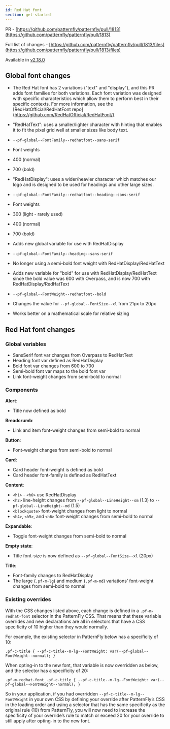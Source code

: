 ```yaml
---
id: Red Hat font
section: get-started
---
```


PR - [https://github.com/patternfly/patternfly/pull/1813](https://github.com/patternfly/patternfly/pull/1813)

Full list of changes - [https://github.com/patternfly/patternfly/pull/1813/files](https://github.com/patternfly/patternfly/pull/1813/files)

Available in [v2.18.0](https://github.com/patternfly/patternfly/releases/tag/v2.18.0)

## Global font changes

- The Red Hat font has 2 variations ("text" and "display"), and this PR adds font families for both variations. Each font variation was designed with specific characteristics which allow them to perform best in their specific contexts. For more information, see the \[RedHatOfficial/RedHatFont repo\](https://github.com/RedHatOfficial/RedHatFont/).

- "RedHatText": uses a smaller/lighter character with hinting that enables it to fit the pixel grid well at smaller sizes like body text.

- `--pf-global--FontFamily--redhatfont--sans-serif`
- Font weights

- 400 (normal)
- 700 (bold)

- "RedHatDisplay": uses a wider/heavier character which matches our logo and is designed to be used for headings and other large sizes.

- `--pf-global--FontFamily--redhatfont--heading--sans-serif`
- Font weights

- 300 (light - rarely used)
- 400 (normal)
- 700 (bold)

- Adds new global variable for use with RedHatDisplay

- `--pf-global--FontFamily--heading--sans-serif`

- No longer using a semi-bold font weight with RedHatDisplay/RedHatText
- Adds new variable for "bold" for use with RedHatDisplay/RedHatText since the bold value was 600 with Overpass, and is now 700 with RedHatDisplay/RedHatText

- `--pf-global--FontWeight--redhatfont--bold`

- Changes the value for `--pf-global--FontSize--xl` from 21px to 20px

- Works better on a mathematical scale for relative sizing

## Red Hat font changes

### Global variables

- SansSerif font var changes from Overpass to RedHatText
- Heading font var defined as RedHatDisplay
- Bold font var changes from 600 to 700
- Semi-bold font var maps to the bold font var
- Link font-weight changes from semi-bold to normal

### Components

**Alert**:

- Title now defined as bold

**Breadcrumb**:

- Link and item font-weight changes from semi-bold to normal

**Button**:

- Font-weight changes from semi-bold to normal

**Card**:

- Card header font-weight is defined as bold
- Card header font-family is defined as RedHatText

**Content**:

- `<h1>` - `<h6>` use RedHatDisplay
- `<h2>` line-height changes from `--pf-global--LineHeight--sm` (1.3) to `--pf-global--LineHeight--md` (1.5)
- `<blockquote>` font-weight changes from light to normal
- `<h4>`, `<h5>`, and `<h6>` font-weight changes from semi-bold to normal

**Expandable**:

- Toggle font-weight changes from semi-bold to normal

**Empty state**:

- Title font-size is now defined as `--pf-global--FontSize--xl` (20px)

**Title**:

- Font-family changes to RedHatDisplay
- The large (`.pf-m-lg`) and medium (`.pf-m-md`) variations’ font-weight changes from semi-bold to normal


### Existing overrides

With the CSS changes listed above, each change is defined in a `.pf-m-redhat-font` selector in the PatternFly CSS. That means that these variable overrides and new declarations are all in selectors that have a CSS specificity of 10 higher than they would normally.

For example, the existing selector in PatternFly below has a specificity of 10:

`.pf-c-title { --pf-c-title--m-lg--FontWeight: var(--pf-global--FontWeight--normal); }` 

When opting-in to the new font, that variable is now overridden as below, and the selector has a specificity of 20:

`.pf-m-redhat-font .pf-c-title { --pf-c-title--m-lg--FontWeight: var(--pf-global--FontWeight--normal); }`

So in your application, if you had overridden `--pf-c-title--m-lg--FontWeight` in your own CSS by defining your override after PatternFly’s CSS in the loading order and using a selector that has the same specificity as the original rule (10) from PatternFly, you will now need to increase the specificity of your override’s rule to match or exceed 20 for your override to still apply after opting-in to the new font.
